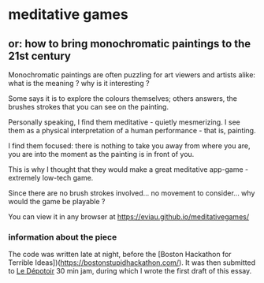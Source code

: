 # meditative games
## or: how to bring monochromatic paintings to the 21st century

Monochromatic paintings are often puzzling for art viewers and artists alike: what is the meaning ? why is it interesting ?

Some says it is to explore the colours themselves; others answers, the brushes strokes that you can see on the painting.

Personally speaking, I find them meditative - quietly mesmerizing. I see them as a physical interpretation of a human performance - that is, painting.

I find them focused: there is nothing to take you away from where you are, you are into the moment as the painting is in front of you.

This is why I thought that they would make a great meditative app-game - extremely low-tech game.

Since there are no brush strokes involved... no movement to consider... why would the game be playable ?

You can view it in any browser at https://eviau.github.io/meditativegames/

### information about the piece
The code was written late at night, before the [Boston Hackathon for Terrible Ideas])(https://bostonstupidhackathon.com/).
It was then submitted to [Le Dépotoir](https://le-depotoir.itch.io/) 30 min jam, during which I wrote the first draft of this essay.

